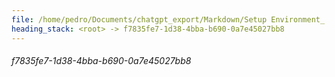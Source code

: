 ```yaml
---
file: /home/pedro/Documents/chatgpt_export/Markdown/Setup Environment_ Timeout Issue.md
heading_stack: <root> -> f7835fe7-1d38-4bba-b690-0a7e45027bb8
---
```

###### f7835fe7-1d38-4bba-b690-0a7e45027bb8
